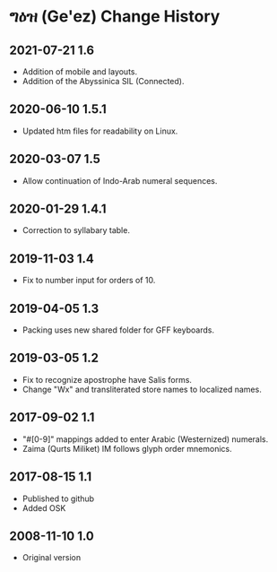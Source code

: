 # ግዕዝ (Ge'ez) Change History

## 2021-07-21 1.6
* Addition of mobile and layouts.
* Addition of the Abyssinica SIL (Connected).

## 2020-06-10 1.5.1
* Updated htm files for readability on Linux.

## 2020-03-07 1.5
* Allow continuation of Indo-Arab numeral sequences.

## 2020-01-29 1.4.1
* Correction to syllabary table.

## 2019-11-03 1.4
* Fix to number input for orders of 10.

## 2019-04-05 1.3
 * Packing uses new shared folder for GFF keyboards.

## 2019-03-05 1.2
* Fix to recognize apostrophe have Salis forms.
* Change "Wx" and transliterated store names to localized names.

## 2017-09-02 1.1
* "#[0-9]" mappings added to enter Arabic (Westernized) numerals.
* Zaima (Qurts Miliket) IM follows glyph order mnemonics.

## 2017-08-15 1.1
* Published to github
* Added OSK

## 2008-11-10 1.0
* Original version
